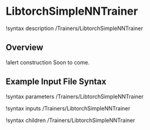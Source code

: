 # LibtorchSimpleNNTrainer

!syntax description /Trainers/LibtorchSimpleNNTrainer

## Overview

!alert construction
Soon to come.

## Example Input File Syntax

!syntax parameters /Trainers/LibtorchSimpleNNTrainer

!syntax inputs /Trainers/LibtorchSimpleNNTrainer

!syntax children /Trainers/LibtorchSimpleNNTrainer

